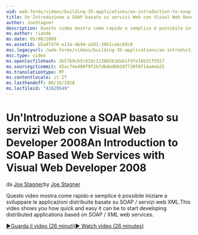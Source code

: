 ```yaml
---
uid: web-forms/videos/building-35-applications/an-introduction-to-soap-based-web-services-with-visual-web-developer-2008
title: Un'Introduzione a SOAP basato su servizi Web con Visual Web Developer 2008 | Microsoft Docs
author: JoeStagner
description: Questo video mostra come rapido e semplice è possibile iniziare a sviluppare le applicazioni distribuite basate su SOAP / servizi web XML.
ms.author: riande
ms.date: 05/08/2009
ms.assetid: b5a97476-e13a-4b94-a2d1-39b1cebc89c8
msc.legacyurl: /web-forms/videos/building-35-applications/an-introduction-to-soap-based-web-services-with-visual-web-developer-2008
msc.type: video
ms.openlocfilehash: 2b57b9cb5c62dc113065b3dab1fdfe16b31f5557
ms.sourcegitcommit: 45ac74e400f9f2b7dbded66297730f6f14a4eb25
ms.translationtype: MT
ms.contentlocale: it-IT
ms.lasthandoff: 08/16/2018
ms.locfileid: "41829549"
---
```

<a name="an-introduction-to-soap-based-web-services-with-visual-web-developer-2008"></a><span data-ttu-id="7067b-103">Un'Introduzione a SOAP basato su servizi Web con Visual Web Developer 2008</span><span class="sxs-lookup"><span data-stu-id="7067b-103">An Introduction to SOAP Based Web Services with Visual Web Developer 2008</span></span>
====================
<span data-ttu-id="7067b-104">da [Joe Stagner](https://github.com/JoeStagner)</span><span class="sxs-lookup"><span data-stu-id="7067b-104">by [Joe Stagner](https://github.com/JoeStagner)</span></span>

<span data-ttu-id="7067b-105">Questo video mostra come rapido e semplice è possibile iniziare a sviluppare le applicazioni distribuite basate su SOAP / servizi web XML.</span><span class="sxs-lookup"><span data-stu-id="7067b-105">This video shows you how quick and easy it can be to start developing distributed applications based on SOAP / XML web services.</span></span>

[<span data-ttu-id="7067b-106">&#9654;Guarda il video (26 minuti)</span><span class="sxs-lookup"><span data-stu-id="7067b-106">&#9654; Watch video (26 minutes)</span></span>](https://channel9.msdn.com/Blogs/ASP-NET-Site-Videos/an-introduction-to-soap-based-web-services-with-visual-web-developer-2008)
